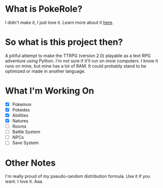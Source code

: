# What is PokeRole?
I didn't make it, I just love it. Learn more about it [here](https://www.pokeroleproject.com/).

# So what is this project then?
A pitiful attempt to make the TTRPG (version 2.0) playable as a text RPG adventure using Python. I'm not sure if it'll run on most computers. I know it runs on mine, but mine has a lot of RAM. It could probably stand to be optimized or made in another language.

# What I'm Working On
- [x] Pokemon
- [x] Pokedex
- [x] Abilities
- [x] Natures
- [ ] Rooms
- [ ] Battle System
- [ ] NPCs
- [ ] Save System

# Other Notes
I'm really proud of my pseudo-random distribution formula. Use it if you want. I love it. Aaa.
